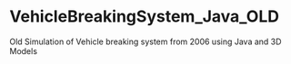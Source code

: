# VehicleBreakingSystem_Java_OLD
Old Simulation of Vehicle breaking system from 2006 using Java and 3D Models

